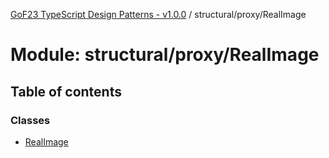 [GoF23 TypeScript Design Patterns - v1.0.0](../README.md) / structural/proxy/RealImage

# Module: structural/proxy/RealImage

## Table of contents

### Classes

- [RealImage](../classes/structural_proxy_RealImage.RealImage.md)
